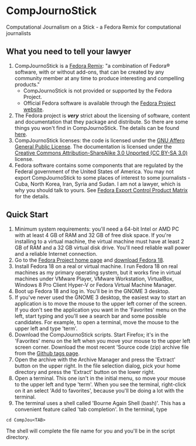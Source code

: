 # CompJournoStick

Computational Journalism on a Stick - a Fedora Remix for computational journalists

## What you need to tell your lawyer

1. CompJournoStick is a [Fedora Remix](http://fedoraproject.org/wiki/Remix): "a combination of Fedora® software, with or without add-ons, that can be created by any community member at any time to produce interesting and compelling products."
    * CompJournoStick is not provided or supported by the Fedora Project.
    * Official Fedora software is available through the [Fedora Project website](http://fedoraproject.org/).
2. The Fedora project is ***very*** strict about the licensing of software, content and documentation that they package and distribute. So there are some things you won't find in CompJournoStick. The details can be found [here](http://fedoraproject.org/wiki/Packaging:Guidelines#Legal).
3. CompJournoStick licenses: the code is licensed under the [GNU Affero General Public License](http://www.gnu.org/licenses/agpl-3.0.html). The documentation is licensed under the [Creative Commons Attribution-ShareAlike 3.0 Unported (CC BY-SA 3.0)](http://creativecommons.org/licenses/by-sa/3.0/) license.
4. Fedora software contains some components that are regulated by the Federal government of the United States of America. You may not export CompJournoStick to some places of interest to some journalists - Cuba, North Korea, Iran, Syria and Sudan. I am not a lawyer, which is why you should talk to yours. See [Fedora Export Control Product Matrix ](https://fedoraproject.org/wiki/Legal:Export?rd=Distribution/Download/ExportRegulations) for the details.

## Quick Start
1. Minimum system requirements: you'll need a 64-bit Intel or AMD PC with at least 4 GB of RAM and 32 GB of free disk space. If you're installing to a virtual machine, the virtual machine must have at least 2 GB of RAM and a 32 GB virtual disk drive. You'll need reliable wall power and a reliable Internet connection.
1. Go to the [Fedora Project home page](https://fedoraproject.org/) and [download Fedora 18](http://download.fedoraproject.org/pub/fedora/linux/releases/18/Live/x86_64/Fedora-18-x86_64-Live-Desktop.iso).
1. Install Fedora 18 on a real or virtual machine. I run Fedora 18 on real machines as my primary operating system, but it works fine in virtual machines under VMware Player, VMware Workstation, VirtualBox, Windows 8 Pro Client Hyper-V or Fedora Virtual Machine Manager.
1. Boot up Fedora 18 and log in. You'll be in the GNOME 3 desktop.
1. If you've never used the GNOME 3 desktop, the easiest way to start an application is to move the mouse to the upper left corner of the screen. If you don't see the application you want in the 'Favorites' menu on the left, start typing and you'll see a search bar and some possible candidates. For example, to open a terminal, move the mouse to the upper left and type 'term'.
1. Download the CompJournoStick scripts. Start Firefox; it's in the 'Favorites' menu on the left when you move your mouse to the upper left screen corner. Download the most recent 'Source code (zip) archive file from the [Github tags page](https://github.com/znmeb/CompJournoStick/tags). 
1. Open the archive with the Archive Manager and press the 'Extract' button on the upper right. In the file selection dialog, pick your home directory and press the 'Extract' button on the lower right.
1. Open a terminal. This one isn't in the initial menu, so move your mouse to the upper left and type 'term'. When you see the terminal, right-click on it an select 'Add to favorites', because you'll be doing a lot with the terminal.
1. The terminal uses a shell called 'Bourne Again Shell (bash)'. This has a convenient feature called 'tab completion'. In the terminal, type

```
cd CompJou<TAB>
```

The shell will complete the file name for you and you'll be in the script directory.
